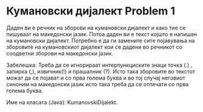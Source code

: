 # Кумановски дијалект Problem 1 
Даден ви е речник на зборови на кумановски дијалект и како тие се пишуваат на македонски јазик. Потоа даден ви е текст којшто е напишан на кумановски дијалект. Потребно е да ги замените сите појавувања на зборовите на кумановскиот дијалект кои се дадени во речникот со соодветни зборови на македонски јазик.

Забелешка: Треба да се игнорираат интерпункциските знаци точка (.) , запирка (,), извичник(!) и прашалник (?). Исто така зборовите во текстот можат да се појават и со прва голема буква и во тој случај неговиот синоним на македонски јазик исто така треба да се отпечати со прва голема буква.

Име на класата (Java): KumanovskiDijalekt.